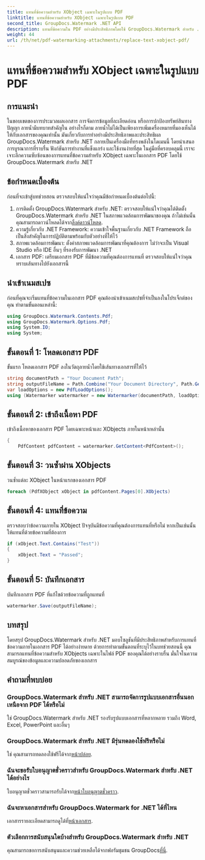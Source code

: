 ```yaml
---
title: แทนที่ข้อความสำหรับ XObject เฉพาะในรูปแบบ PDF
linktitle: แทนที่ข้อความสำหรับ XObject เฉพาะในรูปแบบ PDF
second_title: GroupDocs.Watermark .NET API
description: แทนที่ข้อความใน PDF อย่างมีประสิทธิภาพโดยใช้ GroupDocs.Watermark สำหรับ .NET ผสานรวมลายน้ำเข้ากับแอปพลิเคชัน .NET ของคุณได้อย่างราบรื่น
weight: 44
url: /th/net/pdf-watermarking-attachments/replace-text-xobject-pdf/
---
```


# แทนที่ข้อความสำหรับ XObject เฉพาะในรูปแบบ PDF

## การแนะนำ
ในขอบเขตของการประมวลผลเอกสาร การจัดการข้อมูลที่ละเอียดอ่อน หรือการปกป้องทรัพย์สินทางปัญญา ลายน้ำมีบทบาทสำคัญใน อย่างไรก็ตาม ลายน้ำไม่ได้เป็นเพียงการเพิ่มเครื่องหมายที่มองเห็นได้ให้กับเอกสารของคุณเท่านั้น มันเกี่ยวกับการทำอย่างมีประสิทธิภาพและประสิทธิผล GroupDocs.Watermark สำหรับ .NET กลายเป็นเครื่องมือที่ทรงพลังในโดเมนนี้ โดยนำเสนอการบูรณาการที่ราบรื่น ฟังก์ชันการทำงานที่แข็งแกร่ง และใช้งานง่ายที่สุด ในคู่มือที่ครอบคลุมนี้ เราจะเจาะลึกความซับซ้อนของการแทนที่ข้อความสำหรับ XObject เฉพาะในเอกสาร PDF โดยใช้ GroupDocs.Watermark สำหรับ .NET
## ข้อกำหนดเบื้องต้น
ก่อนที่จะเข้าสู่บทช่วยสอน ตรวจสอบให้แน่ใจว่าคุณมีข้อกำหนดเบื้องต้นต่อไปนี้:
1.  การติดตั้ง GroupDocs.Watermark สำหรับ .NET: ตรวจสอบให้แน่ใจว่าคุณได้ติดตั้ง GroupDocs.Watermark สำหรับ .NET ในสภาพแวดล้อมการพัฒนาของคุณ ถ้าไม่เช่นนั้นคุณสามารถดาวน์โหลดได้จาก[ลิ้งค์ดาวน์โหลด](https://releases.groupdocs.com/Watermark/net/).
2. ความรู้เกี่ยวกับ .NET Framework: ความเข้าใจพื้นฐานเกี่ยวกับ .NET Framework ถือเป็นสิ่งสำคัญในการปฏิบัติตามพร้อมกับตัวอย่างที่ให้ไว้
3. สภาพแวดล้อมการพัฒนา: ตั้งค่าสภาพแวดล้อมการพัฒนาที่คุณต้องการ ไม่ว่าจะเป็น Visual Studio หรือ IDE อื่นๆ ที่รองรับการพัฒนา .NET
4. เอกสาร PDF: เตรียมเอกสาร PDF ที่มีข้อความที่คุณต้องการแทนที่ ตรวจสอบให้แน่ใจว่าคุณทราบเส้นทางไปยังเอกสารนี้

## นำเข้าเนมสเปซ
ก่อนที่คุณจะเริ่มแทนที่ข้อความในเอกสาร PDF คุณต้องนำเข้าเนมสเปซที่จำเป็นลงในโปรเจ็กต์ของคุณ ทำตามขั้นตอนเหล่านี้:

```csharp
using GroupDocs.Watermark.Contents.Pdf;
using GroupDocs.Watermark.Options.Pdf;
using System.IO;
using System;
```
## ขั้นตอนที่ 1: โหลดเอกสาร PDF
ขั้นแรก โหลดเอกสาร PDF ลงในวัตถุลายน้ำโดยใช้เส้นทางเอกสารที่ให้ไว้
```csharp
string documentPath = "Your Document Path";
string outputFileName = Path.Combine("Your Document Directory", Path.GetFileName(documentPath));
var loadOptions = new PdfLoadOptions();
using (Watermarker watermarker = new Watermarker(documentPath, loadOptions))
```
## ขั้นตอนที่ 2: เข้าถึงเนื้อหา PDF
เข้าถึงเนื้อหาของเอกสาร PDF โดยเฉพาะหน้าและ XObjects ภายในหน้าเหล่านั้น
```csharp
{
    PdfContent pdfContent = watermarker.GetContent<PdfContent>();
```
## ขั้นตอนที่ 3: วนซ้ำผ่าน XObjects
วนซ้ำแต่ละ XObject ในหน้าแรกของเอกสาร PDF
```csharp
foreach (PdfXObject xObject in pdfContent.Pages[0].XObjects)
```
## ขั้นตอนที่ 4: แทนที่ข้อความ
ตรวจสอบว่าข้อความภายใน XObject ปัจจุบันมีข้อความที่คุณต้องการแทนที่หรือไม่ หากเป็นเช่นนั้น ให้แทนที่ด้วยข้อความที่ต้องการ
```csharp
if (xObject.Text.Contains("Test"))
{
    xObject.Text = "Passed";
}
```
## ขั้นตอนที่ 5: บันทึกเอกสาร
บันทึกเอกสาร PDF ที่แก้ไขด้วยข้อความที่ถูกแทนที่
```csharp
watermarker.Save(outputFileName);
```

## บทสรุป
โดยสรุป GroupDocs.Watermark สำหรับ .NET มอบโซลูชันที่มีประสิทธิภาพสำหรับการแทนที่ข้อความภายในเอกสาร PDF ได้อย่างง่ายดาย ด้วยการทำตามขั้นตอนที่ระบุไว้ในบทช่วยสอนนี้ คุณสามารถแทนที่ข้อความสำหรับ XObjects เฉพาะในไฟล์ PDF ของคุณได้อย่างราบรื่น มั่นใจในความสมบูรณ์ของข้อมูลและความปลอดภัยของเอกสาร
## คำถามที่พบบ่อย
### GroupDocs.Watermark สำหรับ .NET สามารถจัดการรูปแบบเอกสารอื่นนอกเหนือจาก PDF ได้หรือไม่
ใช่ GroupDocs.Watermark สำหรับ .NET รองรับรูปแบบเอกสารที่หลากหลาย รวมถึง Word, Excel, PowerPoint และอื่นๆ
### GroupDocs.Watermark สำหรับ .NET มีรุ่นทดลองใช้ฟรีหรือไม่
 ใช่ คุณสามารถทดลองใช้ฟรีได้จาก[หน้าปล่อย](https://releases.groupdocs.com/).
### ฉันจะขอรับใบอนุญาตชั่วคราวสำหรับ GroupDocs.Watermark สำหรับ .NET ได้อย่างไร
 ใบอนุญาตชั่วคราวสามารถรับได้จาก[หน้าใบอนุญาตชั่วคราว](https://purchase.groupdocs.com/temporary-license/).
### ฉันจะหาเอกสารสำหรับ GroupDocs.Watermark for .NET ได้ที่ไหน
 เอกสารรายละเอียดสามารถดูได้ที่[หน้าเอกสาร](https://tutorials.groupdocs.com/Watermark/net/).
### ตัวเลือกการสนับสนุนใดบ้างสำหรับ GroupDocs.Watermark สำหรับ .NET
 คุณสามารถขอการสนับสนุนและความช่วยเหลือได้จากฟอรัมชุมชน GroupDocs[ที่นี่](https://forum.groupdocs.com/c/watermark/19).